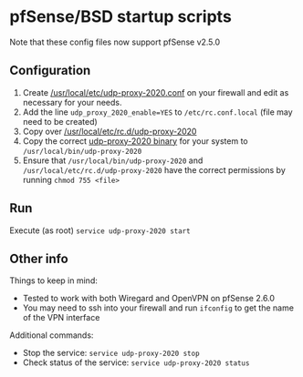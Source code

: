 # pfSense/BSD startup scripts

Note that these config files now support pfSense v2.5.0

## Configuration

 1. Create [/usr/local/etc/udp-proxy-2020.conf](usr/local/etc/udp-proxy-2020.conf)
    on your firewall and edit as necessary for your needs.
 1. Add the line `udp_proxy_2020_enable=YES` to `/etc/rc.conf.local` (file may need to be created)
 1. Copy over [/usr/local/etc/rc.d/udp-proxy-2020](usr/local/etc/rc.d/udp-proxy-2020)
 1. Copy the correct [udp-proxy-2020 binary](
    https://github.com/synfinatic/udp-proxy-2020/releases) for your system to 
    `/usr/local/bin/udp-proxy-2020`
 1. Ensure that `/usr/local/bin/udp-proxy-2020` and 
    `/usr/local/etc/rc.d/udp-proxy-2020` have the correct permissions by running
    `chmod 755 <file>`

## Run

Execute (as root) `service udp-proxy-2020 start`

## Other info

Things to keep in mind:

 * Tested to work with both Wiregard and OpenVPN on pfSense 2.6.0
 * You may need to ssh into your firewall and run `ifconfig` to get the name of the VPN interface

Additional commands:

 * Stop the service: `service udp-proxy-2020 stop`  
 * Check status of the service: `service udp-proxy-2020 status`

